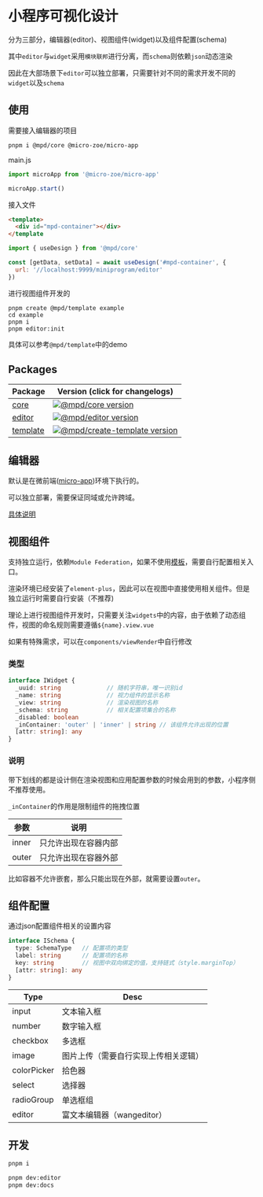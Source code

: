 # 小程序可视化设计

分为三部分，编辑器(editor)、视图组件(widget)以及组件配置(schema)

其中`editor`与`widget`采用`模块联邦`进行分离，而`schema`则依赖`json`动态渲染

因此在大部场景下`editor`可以独立部署，只需要针对不同的需求开发不同的`widget`以及`schema`


## 使用

需要接入编辑器的项目

```
pnpm i @mpd/core @micro-zoe/micro-app
```

main.js
```js
import microApp from '@micro-zoe/micro-app'

microApp.start()
```

接入文件
```html
<template>
  <div id="mpd-container"></div>
</template
```
```js
import { useDesign } from '@mpd/core'

const [getData, setData] = await useDesign('#mpd-container', {
  url: '//localhost:9999/miniprogram/editor'
})
```

进行视图组件开发的
```
pnpm create @mpd/template example
cd example
pnpm i
pnpm editor:init
```

具体可以参考`@mpd/template`中的demo

## Packages

| Package                       | Version (click for changelogs)                                                                                                                                                                     |
| ----------------------------- | -------------------------------------------------------------------------------------------------------------------------------------------------------------------------------------------------- |
| [core](packages/core)         | [![@mpd/core version](https://img.shields.io/github/package-json/v/SepVeneto/miniprogram-design?filename=packages%2Fcore%2Fpackage.json&label=%20)](packages/core/CHANGELOG.md)                    |
| [editor](packages/editor)     | [![@mpd/editor version](https://img.shields.io/github/package-json/v/SepVeneto/miniprogram-design?filename=packages%2Feditor%2Fpackage.json&label=%20)](packages/editor/CHANGELOG.md)              |
| [template](packages/template) | [![@mpd/create-template version](https://img.shields.io/github/package-json/v/SepVeneto/miniprogram-design?filename=packages%2Ftemplate%2Fpackage.json&label=%20)](packages/template/CHANGELOG.md) |

## 编辑器

默认是在微前端([micro-app](https://micro-zoe.com/docs/))环境下执行的。

可以独立部署，需要保证同域或允许跨域。

[具体说明](packages/editor/CHANGELOG.md)

## 视图组件

支持独立运行，依赖`Module Federation`，如果不使用[模板](packages/template)，需要自行配置相关入口。

渲染环境已经安装了`element-plus`，因此可以在视图中直接使用相关组件。但是独立运行时需要自行安装（不推荐)

理论上进行视图组件开发时，只需要关注`widgets`中的内容，由于依赖了动态组件，视图的命名规则需要遵循`${name}.view.vue`

如果有特殊需求，可以在`components/viewRender`中自行修改

### 类型

```ts
interface IWidget {
  _uuid: string             // 随机字符串，唯一识别id
  _name: string             // 视力组件的显示名称
  _view: string             // 渲染视图的名称
  _schema: string           // 相关配置项集合的名称
  _disabled: boolean        
  _inContainer: 'outer' | 'inner' | string // 该组件允许出现的位置
  [attr: string]: any
}
```

### 说明

带下划线的都是设计侧在渲染视图和应用配置参数的时候会用到的参数，小程序侧不推荐使用。

`_inContainer`的作用是限制组件的拖拽位置

| 参数 | 说明 |
| ---  | ---- |
| inner | 只允许出现在容器内部 |
| outer | 只允许出现在容器外部 |

比如容器不允许嵌套，那么只能出现在外部，就需要设置`outer`。

## 组件配置

通过json配置组件相关的设置内容

```ts
interface ISchema {
  type: SchemaType   // 配置项的类型
  label: string      // 配置项的名称
  key: string        // 视图中双向绑定的值，支持链式（style.marginTop）
  [attr: string]: any
}
```

| Type | Desc |
| ---- | ---- |
| input | 文本输入框 |
| number | 数字输入框 |
| checkbox | 多选框 |
| image | 图片上传（需要自行实现上传相关逻辑）|
| colorPicker | 拾色器 |
| select | 选择器 |
| radioGroup | 单选框组|
| editor | 富文本编辑器（wangeditor）|

## 开发

```bash
pnpm i

pnpm dev:editor
pnpm dev:docs
```
